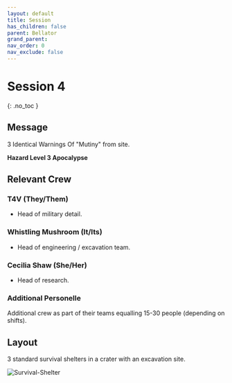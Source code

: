 ```yaml
---
layout: default
title: Session
has_children: false
parent: Bellator
grand_parent: 
nav_order: 0
nav_exclude: false
---
```

# Session 4
{: .no_toc }

## Message
3 Identical Warnings Of "Mutiny" from site.

**Hazard Level 3 Apocalypse**
## Relevant Crew
### T4V (They/Them)
* Head of military detail.
### Whistling Mushroom (It/Its)
* Head of engineering / excavation team.

### Cecilia Shaw (She/Her)
* Head of research.

### Additional Personelle
Additional crew as part of their teams equalling 15-30 people (depending on shifts).

## Layout
3 standard survival shelters in a crater with an excavation site.

![Survival-Shelter](Game/Blocks/Survival-Shelter)